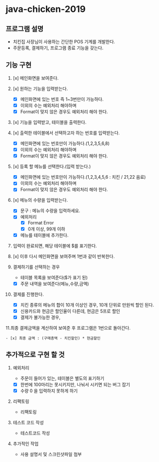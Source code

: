 # java-chicken-2019

## 프로그램 설명
- 치킨집 사장님이 사용하는 간단한 POS 기계를 개발한다.
- 주문등록, 결제하기, 프로그램 종료 기능을 갖는다.

## 기능 구현

1. [x] 메인화면을 보여준다.

2. [x] 원하는 기능을 입력받는다.

    - [x] 메인화면에 있는 번호 즉 1~3번만이 가능하다.
    - [x] 이외의 수는 예외처리 해야하며
    - [x] Format이 맞지 않은 경우도 예외처리 해야 한다.
    
3. [x] 기능을 입력받고, 테이블을 출력한다.

4. [x] 출력한 테이블에서 선택하고자 하는 번호를 입력받는다.

    - [x] 메인화면에 있는 번호만이 가능하다.(1,2,3,5,6,8)
    - [x] 이외의 수는 예외처리 해야하며
    - [x] Format이 맞지 않은 경우도 예외처리 해야 한다.
    
5. [x] 등록 할 메뉴를 선택한다.(입력 받는다.)

    - [x] 메인화면에 있는 번호만이 가능하다.(1,2,3,4,5,6 : 치킨 / 21,22 음료)
    - [x] 이외의 수는 예외처리 해야하며
    - [x] Format이 맞지 않은 경우도 예외처리 해야 한다.
    
6. [x] 메뉴의 수량을 입력받는다.

    - [x] 문구 : 메뉴의 수량을 입력하세요.
    - [x] 예외처리
        - [x] Format Error
        - [x] 0개 이상, 99개 이하
    - [x] 메뉴를 테이블에 추가한다.
 
7. 입력이 완료되면, 해당 테이블에 $를 표기한다.

8. [x] 이후 다시 메인화면을 보여주며 1번과 같이 반복한다.

9. 결제하기를 선택하는 경우
    
    -  테이블 목록을 보여준다($가 표기 된)
    - [x] 주문 내역을 보여준다(메뉴,수량,금액)

10. 결제를 진행한다.
    
    - [x] 치킨 종류의 메뉴의 합이 10개 이상인 경우, 10개 단위로 만원씩 할인 된다.
    - [x] 신용카드와 현금은 할인율이 다른데, 현금은 5프로 할인
    - [x] 결제가 불가능한 경우,
    
11.최종 결제금액을 계산하여 보여준 후 프로그램은 1번으로 돌아간다.

    - [x] 최종 금액 : (구매총액 - 치킨할인) * 현금할인
    
    
## 추가적으로 구현 할 것
 
1. 예외처리

    - 주문이 들어가 있는, 테이블은 별도의 표기하기
    - [x] 한번에 100마리는 못시키지만, 나눠서 시키면 되는 버그 잡기
    - [x] 수량 0 을 입력하지 못하게 하기
    
2. 리팩토링
    
    - 리팩토링
    
    
3. 테스트 코드 작성
    
    - 테스트코드 작성
    
4. 추가적인 작업
    
    - 사용 설명서 및 스크린샷파일 첨부